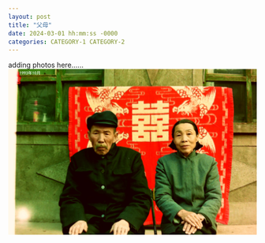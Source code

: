 ```yaml
---
layout: post
title: "父母"
date: 2024-03-01 hh:mm:ss -0000
categories: CATEGORY-1 CATEGORY-2
---
```

adding photos here......
![Book logo](/docs/assets/Parents.jpg)
